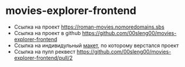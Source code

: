 # movies-explorer-frontend

* Ссылка на проект https://roman-movies.nomoredomains.sbs
* Ссылка на проект в github https://github.com/00sleng00/movies-explorer-frontend
* Ссылка на индивидульный [макет](https://www.figma.com/file/QiELfbVl1BCqqbz2fFuj73/Diploma-(Copy)?node-id=932%3A2618), по которому верстался проект 
* Ссылка на пулл реквест https://github.com/00sleng00/movies-explorer-frontend/pull/2
